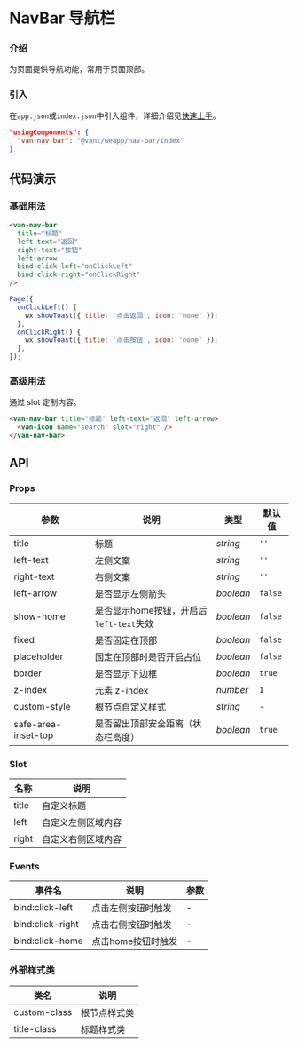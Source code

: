 # NavBar 导航栏

### 介绍

为页面提供导航功能，常用于页面顶部。

### 引入

在`app.json`或`index.json`中引入组件，详细介绍见[快速上手](#/quickstart#yin-ru-zu-jian)。

```json
"usingComponents": {
  "van-nav-bar": "@vant/weapp/nav-bar/index"
}
```

## 代码演示

### 基础用法

```html
<van-nav-bar
  title="标题"
  left-text="返回"
  right-text="按钮"
  left-arrow
  bind:click-left="onClickLeft"
  bind:click-right="onClickRight"
/>
```

```js
Page({
  onClickLeft() {
    wx.showToast({ title: '点击返回', icon: 'none' });
  },
  onClickRight() {
    wx.showToast({ title: '点击按钮', icon: 'none' });
  },
});
```

### 高级用法

通过 slot 定制内容。

```html
<van-nav-bar title="标题" left-text="返回" left-arrow>
  <van-icon name="search" slot="right" />
</van-nav-bar>
```

## API

### Props

| 参数 | 说明 | 类型 | 默认值 |
| --- | --- | --- | --- |
| title | 标题 | _string_ | `''` |
| left-text | 左侧文案 | _string_ | `''` |
| right-text | 右侧文案 | _string_ | `''` |
| left-arrow | 是否显示左侧箭头 | _boolean_ | `false` |
| show-home | 是否显示home按钮，开启后`left-text`失效 | _boolean_ | `false` |
| fixed | 是否固定在顶部 | _boolean_ | `false` |
| placeholder | 固定在顶部时是否开启占位 | _boolean_ | `false` |
| border | 是否显示下边框 | _boolean_ | `true` |
| z-index | 元素 z-index | _number_ | `1` |
| custom-style | 根节点自定义样式 | _string_ | - |
| safe-area-inset-top | 是否留出顶部安全距离（状态栏高度） | _boolean_ | `true` |

### Slot

| 名称  | 说明               |
| ----- | ------------------ |
| title | 自定义标题         |
| left  | 自定义左侧区域内容 |
| right | 自定义右侧区域内容 |

### Events

| 事件名           | 说明               | 参数 |
| ---------------- | ------------------ | ---- |
| bind:click-left  | 点击左侧按钮时触发 | -    |
| bind:click-right | 点击右侧按钮时触发 | -    |
| bind:click-home | 点击home按钮时触发 | -    |

### 外部样式类

| 类名         | 说明         |
| ------------ | ------------ |
| custom-class | 根节点样式类 |
| title-class  | 标题样式类   |
